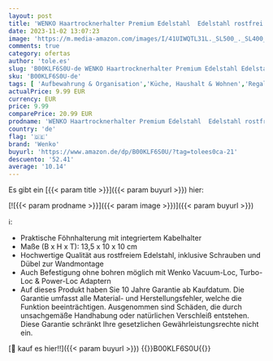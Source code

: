 ```yaml
---
layout: post
title: 'WENKO Haartrocknerhalter Premium Edelstahl  Edelstahl rostfrei  13.5 x 10 x 10 cm  Glänzend'
date: 2023-11-02 13:07:23
image: 'https://m.media-amazon.com/images/I/41UIWQTL31L._SL500_._SL400_.jpg'
comments: true
category: ofertas
author: 'tole.es'
slug: 'B00KLF6S0U-de WENKO Haartrocknerhalter Premium Edelstahl Edelstahl...'
sku: 'B00KLF6S0U-de'
tags: [ 'Aufbewahrung & Organisation','Küche, Haushalt & Wohnen','Regale & Ablagen','wenko','🇩🇪', ]
actualPrice: 9.99 EUR
currency: EUR
price: 9.99
comparePrice: 20.99 EUR
prodname: 'WENKO Haartrocknerhalter Premium Edelstahl  Edelstahl rostfrei  13.5 x 10 x 10 cm  Glänzend'
country: 'de'
flag: '🇩🇪'
brand: 'Wenko'
buyurl: 'https://www.amazon.de/dp/B00KLF6S0U/?tag=tolees0ca-21'
descuento: '52.41'
average: '10.14'
---
```


Es gibt ein [{{< param title >}}]({{< param buyurl >}}) hier:

[![{{< param prodname >}}]({{< param image >}})]({{< param buyurl >}})

ℹ️:

- Praktische Föhnhalterung mit integriertem Kabelhalter
- Maße (B x H x T): 13,5 x 10 x 10 cm
- Hochwertige Qualität aus rostfreiem Edelstahl, inklusive Schrauben und Dübel zur Wandmontage
- Auch Befestigung ohne bohren möglich mit Wenko Vacuum-Loc, Turbo-Loc & Power-Loc Adaptern
- Auf dieses Produkt haben Sie 10 Jahre Garantie ab Kaufdatum. Die Garantie umfasst alle Material- und Herstellungsfehler, welche die Funktion beeinträchtigen. Ausgenommen sind Schäden, die durch unsachgemäße Handhabung oder natürlichen Verschleiß entstehen. Diese Garantie schränkt Ihre gesetzlichen Gewährleistungsrechte nicht ein.

[🛒 kauf es hier!!]({{< param buyurl >}})
{{<world>}}B00KLF6S0U{{</world>}}
